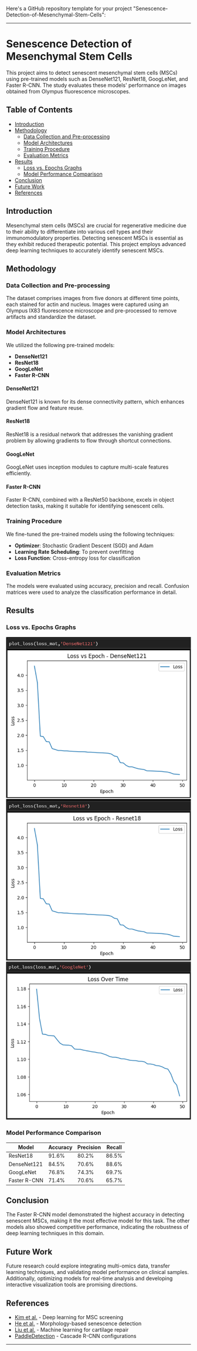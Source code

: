 Here's a GitHub repository template for your project "Senescence-Detection-of-Mesenchymal-Stem-Cells":

---

# Senescence Detection of Mesenchymal Stem Cells

This project aims to detect senescent mesenchymal stem cells (MSCs) using pre-trained models such as DenseNet121, ResNet18, GoogLeNet, and Faster R-CNN. The study evaluates these models' performance on images obtained from Olympus fluorescence microscopes.

## Table of Contents
- [Introduction](#introduction)
- [Methodology](#methodology)
  - [Data Collection and Pre-processing](#data-collection-and-pre-processing)
  - [Model Architectures](#model-architectures)
  - [Training Procedure](#training-procedure)
  - [Evaluation Metrics](#evaluation-metrics)
- [Results](#results)
  - [Loss vs. Epochs Graphs](#loss-vs-epochs-graphs)
  - [Model Performance Comparison](#model-performance-comparison)
- [Conclusion](#conclusion)
- [Future Work](#future-work)
- [References](#references)

## Introduction
Mesenchymal stem cells (MSCs) are crucial for regenerative medicine due to their ability to differentiate into various cell types and their immunomodulatory properties. Detecting senescent MSCs is essential as they exhibit reduced therapeutic potential. This project employs advanced deep learning techniques to accurately identify senescent MSCs.

## Methodology

### Data Collection and Pre-processing
The dataset comprises images from five donors at different time points, each stained for actin and nucleus. Images were captured using an Olympus IX83 fluorescence microscope and pre-processed to remove artifacts and standardize the dataset.

### Model Architectures
We utilized the following pre-trained models:
- **DenseNet121**
- **ResNet18**
- **GoogLeNet**
- **Faster R-CNN**

#### DenseNet121
DenseNet121 is known for its dense connectivity pattern, which enhances gradient flow and feature reuse.

#### ResNet18
ResNet18 is a residual network that addresses the vanishing gradient problem by allowing gradients to flow through shortcut connections.

#### GoogLeNet
GoogLeNet uses inception modules to capture multi-scale features efficiently.

#### Faster R-CNN
Faster R-CNN, combined with a ResNet50 backbone, excels in object detection tasks, making it suitable for identifying senescent cells.

### Training Procedure
We fine-tuned the pre-trained models using the following techniques:
- **Optimizer**: Stochastic Gradient Descent (SGD) and Adam
- **Learning Rate Scheduling**: To prevent overfitting
- **Loss Function**: Cross-entropy loss for classification

### Evaluation Metrics
The models were evaluated using accuracy, precision and recall. Confusion matrices were used to analyze the classification performance in detail.

## Results

### Loss vs. Epochs Graphs
![Loss vs. Epochs - DenseNet121](images/densenet.png)
![Loss vs. Epochs - ResNet18](images/resnet_18.png)
![Loss vs. Epochs - GoogLeNet](images/googlenet.png)

### Model Performance Comparison
| Model       | Accuracy | Precision | Recall |
|-------------|----------|-----------|--------|
| ResNet18    | 91.6%    | 80.2%     | 86.5%  |
| DenseNet121 | 84.5%    | 70.6%     | 88.6%  |
| GoogLeNet   | 76.8%    | 74.3%     | 69.7%  |
| Faster R-CNN| 71.4%    | 70.6%     | 65.7%  |

## Conclusion
The Faster R-CNN model demonstrated the highest accuracy in detecting senescent MSCs, making it the most effective model for this task. The other models also showed competitive performance, indicating the robustness of deep learning techniques in this domain.

## Future Work
Future research could explore integrating multi-omics data, transfer learning techniques, and validating model performance on clinical samples. Additionally, optimizing models for real-time analysis and developing interactive visualization tools are promising directions.

## References
- [Kim et al.](#) - Deep learning for MSC screening
- [He et al.](#) - Morphology-based senescence detection
- [Liu et al.](#) - Machine learning for cartilage repair
- [PaddleDetection](#) - Cascade R-CNN configurations

---
